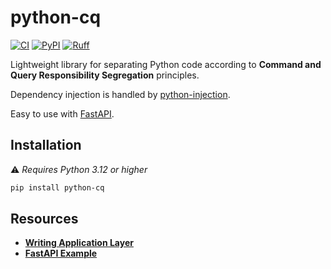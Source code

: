 # python-cq

[![CI](https://github.com/100nm/python-cq/actions/workflows/ci.yml/badge.svg)](https://github.com/100nm/python-cq)
[![PyPI](https://img.shields.io/pypi/v/python-cq.svg?color=blue)](https://pypi.org/project/python-cq/)
[![Ruff](https://img.shields.io/endpoint?url=https://raw.githubusercontent.com/astral-sh/ruff/main/assets/badge/v2.json)](https://github.com/astral-sh/ruff)

Lightweight library for separating Python code according to **Command and Query Responsibility Segregation** principles.

Dependency injection is handled by [python-injection](https://github.com/100nm/python-injection).

Easy to use with [FastAPI](https://github.com/fastapi/fastapi).

## Installation

⚠️ _Requires Python 3.12 or higher_

```bash
pip install python-cq
```

## Resources

* [**Writing Application Layer**](https://github.com/100nm/python-cq/tree/prod/documentation/writing-application-layer.md)
* [**FastAPI Example**](https://github.com/100nm/python-cq/tree/prod/documentation/fastapi-example.md)
